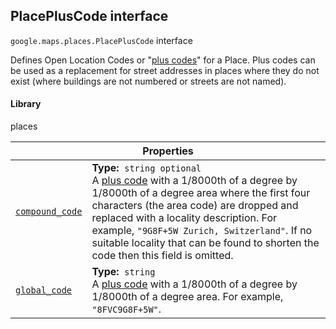 
<h2 id="PlacePlusCode">PlacePlusCode interface</h2>
<p>
<code><span itemprop="path">google.maps.places</span>.<span itemprop="name">PlacePlusCode</span></code>
interface
</p>
<p>Defines Open Location Codes or "<a href="https://plus.codes/">plus codes</a>" for a Place. Plus codes can be used as a replacement for street addresses in places where they do not exist (where buildings are not numbered or streets are not named).</p>
<h4>Library</h4>
<p>places</p>
<div class="devsite-table-wrapper"><table class="properties responsive" summary="interface PlacePlusCode - Properties">
<thead>
<tr><th colspan="2">Properties</th>
</tr></thead>
<tbody>
<tr id="PlacePlusCode.compound_code">
<td itemprop="property"><code><a class="secret-link" href="#PlacePlusCode.compound_code"><span>compound_code</span></a></code></td>
<td><div><strong>Type:</strong>&nbsp; <code>string <span class="optional-type-annotation">optional</span></code></div>
<div class="desc">A <a href="https://plus.codes/">plus code</a> with a 1/8000th of a degree by 1/8000th of a degree area where the first four characters (the area code) are dropped and replaced with a locality description. For example, <code>"9G8F+5W Zurich, Switzerland"</code>. If no suitable locality that can be found to shorten the code then this field is omitted.</div></td>
</tr>
<tr id="PlacePlusCode.global_code">
<td itemprop="property"><code><a class="secret-link" href="#PlacePlusCode.global_code"><span>global_code</span></a></code></td>
<td><div><strong>Type:</strong>&nbsp; <code>string</code></div>
<div class="desc">A <a href="https://plus.codes/">plus code</a> with a 1/8000th of a degree by 1/8000th of a degree area. For example, <code>"8FVC9G8F+5W"</code>.</div></td>
</tr>
</tbody>
</table></div>
<script src="replace_links.js"></script>
